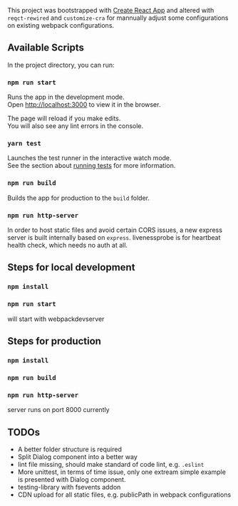 This project was bootstrapped with [Create React App](https://github.com/facebook/create-react-app) and altered with `reqct-rewired` and `customize-cra` for mannually adjust some configurations on existing webpack configurations.

## Available Scripts

In the project directory, you can run:

### `npm run start`

Runs the app in the development mode.<br />
Open [http://localhost:3000](http://localhost:3000) to view it in the browser.

The page will reload if you make edits.<br />
You will also see any lint errors in the console.

### `yarn test`

Launches the test runner in the interactive watch mode.<br />
See the section about [running tests](https://facebook.github.io/create-react-app/docs/running-tests) for more information.

### `npm run build`

Builds the app for production to the `build` folder.<br />

### `npm run http-server`

In order to host static files and avoid certain CORS issues, a new express server is built internally based on `express`.
livenessprobe is for heartbeat health check, which needs no auth at all. 


## Steps for local development
### `npm install`
### `npm run start`
will start with webpackdevserver 


## Steps for production
### `npm install`
### `npm run build`
### `npm run http-server` 
server runs on port 8000 currently

## TODOs
* A better folder structure is required
* Split Dialog component into a better way
* lint file missing, should make standard of code lint, e.g. `.eslint`
* More unittest, in terms of time issue, only one extream simple example is presented with Dialog component.
* testing-library with fsevents addon
* CDN upload for all static files, e.g. publicPath in webpack configurations
